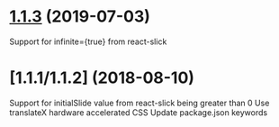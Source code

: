 <a name="1.1.3"></a>
# [1.1.3](https://github.com/patricktran/react-magic-slider-dots/compare/v1.1.1...v.1.1.3) (2019-07-03)

Support for infinite={true} from react-slick

<a name="1.1.2"></a>
# [1.1.1/1.1.2] (2018-08-10)

Support for initialSlide value from react-slick being greater than 0
Use translateX hardware accelerated CSS 
Update package.json keywords